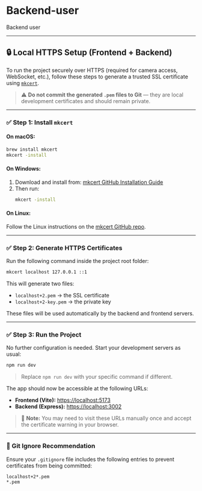 # Backend-user

Backend user

---

## 🔒 Local HTTPS Setup (Frontend + Backend)

To run the project securely over HTTPS (required for camera access, WebSocket, etc.), follow these steps to generate a trusted SSL certificate using [`mkcert`](https://github.com/FiloSottile/mkcert).

> ⚠️ **Do not commit the generated `.pem` files to Git** — they are local development certificates and should remain private.

---

### ✅ Step 1: Install `mkcert`

#### On macOS:
```bash
brew install mkcert
mkcert -install
```

#### On Windows:
1. Download and install from: [mkcert GitHub Installation Guide](https://github.com/FiloSottile/mkcert#installation)
2. Then run:
   ```bash
   mkcert -install
   ```

#### On Linux:
Follow the Linux instructions on the [mkcert GitHub repo](https://github.com/FiloSottile/mkcert).

---

### ✅ Step 2: Generate HTTPS Certificates

Run the following command inside the project root folder:

```bash
mkcert localhost 127.0.0.1 ::1
```

This will generate two files:
- `localhost+2.pem` → the SSL certificate
- `localhost+2-key.pem` → the private key

These files will be used automatically by the backend and frontend servers.

---

### ✅ Step 3: Run the Project

No further configuration is needed. Start your development servers as usual:

```bash
npm run dev
```

> Replace `npm run dev` with your specific command if different.

The app should now be accessible at the following URLs:
- **Frontend (Vite):** [https://localhost:5173](https://localhost:5173)
- **Backend (Express):** [https://localhost:3002](https://localhost:3002)

> 🛑 **Note:** You may need to visit these URLs manually once and accept the certificate warning in your browser.

---

### 🔐 Git Ignore Recommendation

Ensure your `.gitignore` file includes the following entries to prevent certificates from being committed:

```gitignore
localhost+2*.pem
*.pem
```